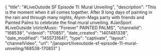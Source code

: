 {
    "title": "#LiveOutside SF Episode 11: Mural Unveiling",
    "description": "This is the moment when it all comes together. After 9 long days of painting in the rain and through many nights, Alynn-Mags party with friends and Painted Palms to celebrate the final mural unveiling. #JanSport #LiveOutside \n\n\nMusic: \"Forever\" PAINTED PALMS",
    "channelid": "168538",
    "videoid": "170851",
    "date_created": "1401481338",
    "date_modified": "1455731641",
    "type": "captivate",
    "layout": "channelVideo",
    "url": "\/jansport\/liveoutside-sf-episode-11-mural-unveiling\/168538-170851"
}